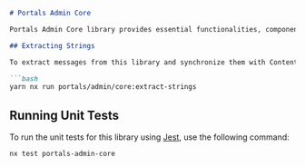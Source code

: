 ```markdown
# Portals Admin Core

Portals Admin Core library provides essential functionalities, components, and utilities for the Portals Admin application.

## Extracting Strings

To extract messages from this library and synchronize them with Contentful, execute the following command:

```bash
yarn nx run portals/admin/core:extract-strings
```

## Running Unit Tests

To run the unit tests for this library using [Jest](https://jestjs.io), use the following command:

```bash
nx test portals-admin-core
```
```